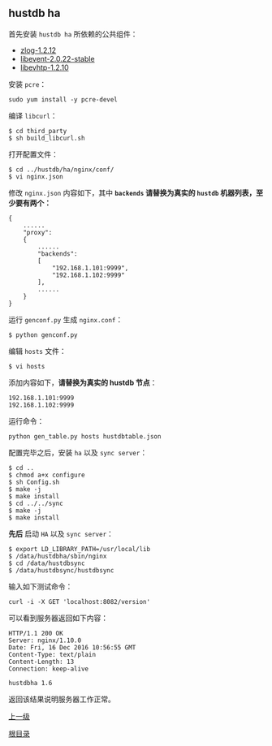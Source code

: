 hustdb ha
--

首先安装 `hustdb ha` 所依赖的公共组件：  

* [zlog-1.2.12](https://github.com/HardySimpson/zlog/releases)
* [libevent-2.0.22-stable](https://github.com/libevent/libevent/releases/download/release-2.0.22-stable/libevent-2.0.22-stable.tar.gz)
* [libevhtp-1.2.10](https://github.com/ellzey/libevhtp/releases)

安装 `pcre`：

    sudo yum install -y pcre-devel

编译 `libcurl`：

    $ cd third_party
    $ sh build_libcurl.sh

打开配置文件：

    $ cd ../hustdb/ha/nginx/conf/
    $ vi nginx.json

修改 `nginx.json` 内容如下，其中 **`backends` 请替换为真实的 `hustdb` 机器列表，至少要有两个：**

    {
        ......
        "proxy":
        {
            ......
            "backends": 
            [
                "192.168.1.101:9999", 
                "192.168.1.102:9999"
            ],
            ......
        }
    }

运行 `genconf.py` 生成 `nginx.conf`：

    $ python genconf.py

编辑 `hosts` 文件：
    
    $ vi hosts

添加内容如下，**请替换为真实的 hustdb 节点**：

    192.168.1.101:9999
    192.168.1.102:9999

运行命令：

    python gen_table.py hosts hustdbtable.json

配置完毕之后，安装 `ha` 以及 `sync server`：

    $ cd ..
    $ chmod a+x configure
    $ sh Config.sh
    $ make -j
    $ make install
    $ cd ../../sync
    $ make -j
    $ make install

**先后** 启动 `HA` 以及 `sync server`：

    $ export LD_LIBRARY_PATH=/usr/local/lib
    $ /data/hustdbha/sbin/nginx
    $ cd /data/hustdbsync
    $ /data/hustdbsync/hustdbsync

输入如下测试命令：

    curl -i -X GET 'localhost:8082/version'

可以看到服务器返回如下内容：

    HTTP/1.1 200 OK
    Server: nginx/1.10.0
    Date: Fri, 16 Dec 2016 10:56:55 GMT
    Content-Type: text/plain
    Content-Length: 13
    Connection: keep-alive

    hustdbha 1.6

返回该结果说明服务器工作正常。

[上一级](index.md)

[根目录](../index.md)